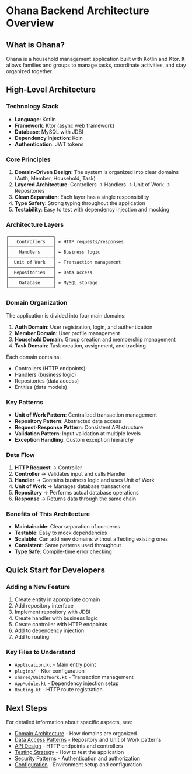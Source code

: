 # Ohana Backend Architecture Overview

## What is Ohana?

Ohana is a household management application built with Kotlin and Ktor. It allows families and groups to manage tasks, coordinate activities, and stay organized together.

## High-Level Architecture

### Technology Stack

- **Language**: Kotlin
- **Framework**: Ktor (async web framework)
- **Database**: MySQL with JDBI
- **Dependency Injection**: Koin
- **Authentication**: JWT tokens

### Core Principles

1. **Domain-Driven Design**: The system is organized into clear domains (Auth, Member, Household, Task)
2. **Layered Architecture**: Controllers → Handlers → Unit of Work → Repositories
3. **Clean Separation**: Each layer has a single responsibility
4. **Type Safety**: Strong typing throughout the application
5. **Testability**: Easy to test with dependency injection and mocking

### Architecture Layers

```
┌─────────────────┐
│   Controllers   │ ← HTTP requests/responses
├─────────────────┤
│    Handlers     │ ← Business logic
├─────────────────┤
│  Unit of Work   │ ← Transaction management
├─────────────────┤
│  Repositories   │ ← Data access
├─────────────────┤
│    Database     │ ← MySQL storage
└─────────────────┘
```

### Domain Organization

The application is divided into four main domains:

1. **Auth Domain**: User registration, login, and authentication
2. **Member Domain**: User profile management
3. **Household Domain**: Group creation and membership management
4. **Task Domain**: Task creation, assignment, and tracking

Each domain contains:

- Controllers (HTTP endpoints)
- Handlers (business logic)
- Repositories (data access)
- Entities (data models)

### Key Patterns

- **Unit of Work Pattern**: Centralized transaction management
- **Repository Pattern**: Abstracted data access
- **Request-Response Pattern**: Consistent API structure
- **Validation Pattern**: Input validation at multiple levels
- **Exception Handling**: Custom exception hierarchy

### Data Flow

1. **HTTP Request** → Controller
2. **Controller** → Validates input and calls Handler
3. **Handler** → Contains business logic and uses Unit of Work
4. **Unit of Work** → Manages database transactions
5. **Repository** → Performs actual database operations
6. **Response** → Returns data through the same chain

### Benefits of This Architecture

- **Maintainable**: Clear separation of concerns
- **Testable**: Easy to mock dependencies
- **Scalable**: Can add new domains without affecting existing ones
- **Consistent**: Same patterns used throughout
- **Type Safe**: Compile-time error checking

## Quick Start for Developers

### Adding a New Feature

1. Create entity in appropriate domain
2. Add repository interface
3. Implement repository with JDBI
4. Create handler with business logic
5. Create controller with HTTP endpoints
6. Add to dependency injection
7. Add to routing

### Key Files to Understand

- `Application.kt` - Main entry point
- `plugins/` - Ktor configuration
- `shared/UnitOfWork.kt` - Transaction management
- `AppModule.kt` - Dependency injection setup
- `Routing.kt` - HTTP route registration

## Next Steps

For detailed information about specific aspects, see:

- [Domain Architecture](domain-architecture.md) - How domains are organized
- [Data Access Patterns](data-access-patterns.md) - Repository and Unit of Work patterns
- [API Design](api-design.md) - HTTP endpoints and controllers
- [Testing Strategy](testing-strategy.md) - How to test the application
- [Security Patterns](security-patterns.md) - Authentication and authorization
- [Configuration](configuration.md) - Environment setup and configuration
